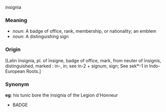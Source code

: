 insignia
### Meaning
+ _noun_: A badge of office, rank, membership, or nationality; an emblem
+ _noun_: A distinguishing sign

### Origin

[Latin īnsignia, pl. of īnsigne, badge of office, mark, from neuter of īnsignis, distinguished, marked : in-, in; see in-2 + signum, sign; See sekʷ-1 in Indo-European Roots.]

### Synonym

__eg__: his tunic bore the insignia of the Legion d'Honneur

+ BADGE


